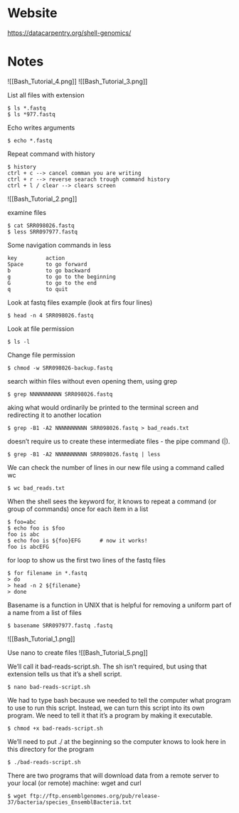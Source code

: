 # Website
https://datacarpentry.org/shell-genomics/

# Notes
![[Bash_Tutorial_4.png]]
![[Bash_Tutorial_3.png]]

List all files with extension

	$ ls *.fastq
	$ ls *977.fastq

Echo writes arguments
	
	$ echo *.fastq

Repeat command with history
	
	$ history
	ctrl + c --> cancel comman you are writing
	ctrl + r --> reverse searach trough command history
	ctrl + l / clear --> clears screen

![[Bash_Tutorial_2.png]]

examine files
	
	$ cat SRR098026.fastq
	$ less SRR097977.fastq

Some navigation commands in less
	
	key 		action
	Space 		to go forward
	b 			to go backward
	g 			to go to the beginning
	G 			to go to the end
	q 			to quit

Look at fastq files example (look at firs four lines)

	$ head -n 4 SRR098026.fastq

Look at file permission
	
	$ ls -l

 Change file permission
 	
	$ chmod -w SRR098026-backup.fastq

search within files without even opening them, using grep
	
	$ grep NNNNNNNNNN SRR098026.fastq

aking what would ordinarily be printed to the terminal screen and redirecting it to another location
	
	$ grep -B1 -A2 NNNNNNNNNN SRR098026.fastq > bad_reads.txt

doesn’t require us to create these intermediate files - the pipe command (|).

	$ grep -B1 -A2 NNNNNNNNNN SRR098026.fastq | less

We can check the number of lines in our new file using a command called wc
	
	$ wc bad_reads.txt

When the shell sees the keyword for, it knows to repeat a command (or group of commands) once for each item in a list
	
	$ foo=abc
	$ echo foo is $foo
	foo is abc
	$ echo foo is ${foo}EFG      # now it works!
	foo is abcEFG

for loop to show us the first two lines of the fastq files

	$ for filename in *.fastq
	> do
	> head -n 2 ${filename}
	> done

Basename is a function in UNIX that is helpful for removing a uniform part of a name from a list of files

	$ basename SRR097977.fastq .fastq

![[Bash_Tutorial_1.png]]

Use nano to create files
![[Bash_Tutorial_5.png]]

We’ll call it bad-reads-script.sh. The sh isn’t required, but using that extension tells us that it’s a shell script.

	$ nano bad-reads-script.sh

We had to type bash because we needed to tell the computer what program to use to run this script. Instead, we can turn this script into its own program. We need to tell it that it’s a program by making it executable.

	$ chmod +x bad-reads-script.sh

 We’ll need to put ./ at the beginning so the computer knows to look here in this directory for the program
 
 	$ ./bad-reads-script.sh
 
 There are two programs that will download data from a remote server to your local (or remote) machine: wget and curl
 
 	$ wget ftp://ftp.ensemblgenomes.org/pub/release-37/bacteria/species_EnsemblBacteria.txt